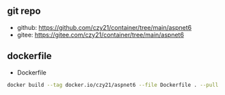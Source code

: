## git repo
  - github: https://github.com/czy21/container/tree/main/aspnet6
  - gitee: https://gitee.com/czy21/container/tree/main/aspnet6
## dockerfile
- Dockerfile
```bash
docker build --tag docker.io/czy21/aspnet6 --file Dockerfile . --pull
```